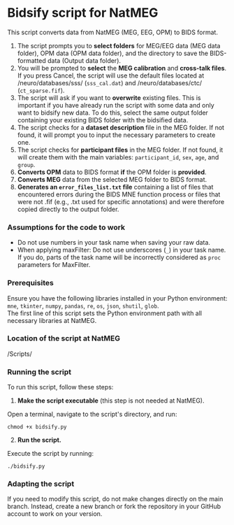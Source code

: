 # Bidsify script for NatMEG

This script converts data from NatMEG (MEG, EEG, OPM) to BIDS format.
1. The script prompts you to **select folders** for MEG/EEG data (MEG data folder), OPM data (OPM data folder), and the directory to save the BIDS-formatted data (Output data folder).
2. You will be prompted to **select** the **MEG calibration** and **cross-talk files**. If you press Cancel, the script will use the default files located at /neuro/databases/sss/ (`sss_cal.dat`) and /neuro/databases/ctc/ (`ct_sparse.fif`).
3. The script will ask if you want to **overwrite** existing files. This is important if you have already run the script with some data and only want to bidsify new data. To do this, select the same output folder containing your existing BIDS folder with the bidsified data.
4. The script checks for a **dataset description** file in the MEG folder. If not found, it will prompt you to input the necessary parameters to create one. 
5. The script checks for **participant files** in the MEG folder. If not found, it will create them with the main variables: `participant_id`, `sex`, `age`, and `group`. 
6. **Converts OPM** data to BIDS format **if** the OPM folder is **provided**. 
7. **Converts MEG** data from the selected MEG folder to BIDS format. 
8. **Generates an `error_files_list.txt` file** containing a list of files that encountered errors during the BIDS MNE function process or files that were not .fif (e.g., .txt used for specific annotations) and were therefore copied directly to the output folder.                                                                                                                                                                                                                                                                                                                                                                                                                                                                                                                                                                                                                                                                                                                                                                                                                                                                                                                                                                                                                                                                                                                                                                                                                                                                                                                                                                                                                      

### Assumptions for the code to work
- Do not use numbers in your task name when saving your raw data.  
- When applying maxFilter: Do not use underscores (`_`) in your task name. If you do, parts of the task name will be incorrectly considered as `proc` parameters for MaxFilter.

### Prerequisites
Ensure you have the following libraries installed in your Python environment: `mne`, `tkinter`, `numpy`, `pandas`, `re`, `os`, `json`, `shutil`, `glob`. <br>
The first line of this script sets the Python environment path with all necessary libraries at NatMEG.

### Location of the script at NatMEG
/Scripts/

### Running the script

To run this script, follow these steps:

1. **Make the script executable** (this step is not needed at NatMEG).  

Open a terminal, navigate to the script's directory, and run:
  ```                   
  chmod +x bidsify.py
  ```     
2. **Run the script.**  

Execute the script by running:
  ```                                
  ./bidsify.py
  ```
### Adapting the script
If you need to modify this script, do not make changes directly on the main branch. Instead, create a new branch or fork the repository in your GitHub account to work on your version.
